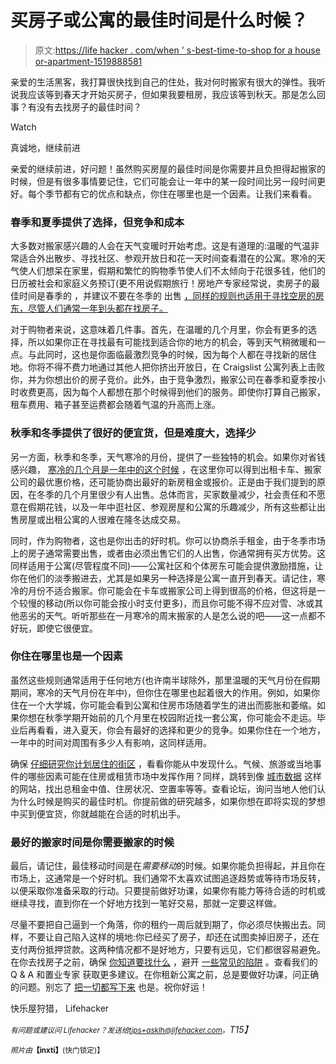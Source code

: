 # 买房子或公寓的最佳时间是什么时候？

> 原文:[https://life hacker . com/when ' s-best-time-to-shop for a house or-apartment-1519888581](https://lifehacker.com/whens-the-best-time-to-shop-for-a-house-or-apartment-1519888581)

亲爱的生活黑客，我打算很快找到自己的住处，我对何时搬家有很大的弹性。我听说我应该等到春天才开始买房子，但如果我要租房，我应该等到秋天。那是怎么回事？有没有去找房子的最佳时间？

Watch

真诚地，继续前进

亲爱的继续前进，好问题！虽然购买房屋的最佳时间是你需要并且负担得起搬家的时候，但是有很多事情要记住，它们可能会让一年中的某一段时间比另一段时间更好。每个季节都有它的优点和缺点，你住在哪里也是一个因素。让我们来看看。

### 春季和夏季提供了选择，但竞争和成本

大多数对搬家感兴趣的人会在天气变暖时开始考虑。这是有道理的:温暖的气温非常适合外出散步、寻找社区、参观开放日和花一天时间查看潜在的公寓。寒冷的天气使人们想呆在家里，假期和繁忙的购物季节使人们不太倾向于花很多钱，他们的日历被社会和家庭义务预订(更不用说假期旅行！房地产专家经常说，卖房子的最佳时间是春季的 ，并建议不要在冬季的 出售 [，同样的规则也适用于寻找空房的房东，尽管人们通常一年到头都在找房子。](http://www.investopedia.com/articles/mortgages-real-estate/08/home-seller-mistakes-selling-house.asp)

对于购物者来说，这意味着几件事。首先，在温暖的几个月里，你会有更多的选择，所以如果你正在寻找最有可能找到适合你的地方的机会，等到天气稍微暖和一点。与此同时，这也是你面临最激烈竞争的时候，因为每个人都在寻找新的居住地。你将不得不费力地通过其他人把你挤出开放日，在 Craigslist 公寓列表上击败你，并为你想出价的房子竞价。此外，由于竞争激烈，搬家公司在春季和夏季按小时收费更高，因为每个人都想在那个时候得到他们的服务。即使你打算自己搬家，租车费用、箱子甚至运费都会随着气温的升高而上涨。

### 秋季和冬季提供了很好的便宜货，但是难度大，选择少

另一方面，秋季和冬季，天气寒冷的月份，提供了一些独特的机会。如果你对省钱感兴趣， [寒冷的几个月是一年中的这个时候](https://lifehacker.com/save-the-most-money-when-renting-an-apartment-by-moving-1308719729) ，在这里你可以得到出租卡车、搬家公司的最优惠价格，还可能协商出最好的新房租金或报价。正是由于我们提到的原因，在冬季的几个月里很少有人出售。总体而言，买家数量减少，社会责任和不愿意在假期花钱，以及一年中逛社区、参观房屋和公寓的乐趣减少，所有这些都让出售房屋或出租公寓的人很难在隆冬达成交易。

同时，作为购物者，这也是你出击的好时机。你可以协商杀手租金，由于冬季市场上的房子通常需要出售，或者由必须出售它们的人出售，你通常拥有买方优势。这同样适用于公寓(尽管程度不同)——公寓社区和个体房东可能会提供激励措施，让你在他们的淡季搬进去，尤其是如果另一种选择是公寓一直开到春天。请记住，寒冷的月份不适合搬家。你可能会在卡车或搬家公司上得到很高的价格，但这将是一个较慢的移动(所以你可能会按小时支付更多)，而且你可能不得不应对雪、冰或其他恶劣的天气。听听那些在一月寒冷的周末搬家的人是怎么说的吧——这一点都不好玩，即使它很便宜。

### 你住在哪里也是一个因素

虽然这些规则通常适用于任何地方(也许南半球除外，那里温暖的天气月份在假期期间，寒冷的天气月份在年中)，但你住在哪里也起着很大的作用。例如，如果你住在一个大学城，你可能会看到公寓和住房市场随着学生的进出而膨胀和萎缩。如果你想在秋季学期开始前的几个月里在校园附近找一套公寓，你可能会不走运。毕业后再看看，进入夏天，你会有最好的选择和更少的竞争。如果你住在一个地方，一年中的时间对周围有多少人有影响，这同样适用。

确保 [仔细研究你计划居住的街区](https://lifehacker.com/how-to-learn-all-about-a-new-city-without-leaving-your-511561572) ，看看你能从中发现什么。气候、旅游或当地事件的哪些因素可能在住房或租赁市场中发挥作用？同样，跳转到像 [城市数据](http://www.city-data.com/) 这样的网站，找出总租金中值、住房状况、空置率等等。查看论坛，询问当地人他们认为什么时候是购买的最佳时机。你提前做的研究越多，如果你想在即将实现的梦想中买到便宜货，你就越能在合适的时机出手。

### 最好的搬家时间是你需要搬家的时候

最后，请记住，最佳移动时间是在*需要移动*的时候。如果你能负担得起，并且你在市场上，这通常是一个好时机。我们通常不太喜欢试图追逐趋势或等待市场反转，以便采取你准备采取的行动。只要提前做好功课，如果你有能力等待合适的时机或继续寻找，直到你在一个好地方找到一笔好交易，那就一定要这样做。

尽量不要把自己逼到一个角落，你的租约一周后就到期了，你必须尽快搬出去。同样，不要让自己陷入这样的境地:你已经买了房子，却还在试图卖掉旧房子，还在支付两份抵押贷款。这两种情况都不是好地方，只要有远见，它们都很容易避免。在你去找房子之前，确保 [你知道要找什么](https://lifehacker.com/what-to-look-for-when-buying-a-fixer-upper-house-483022172) ，避开 [一些常见的陷阱](http://lifehacker.com/five-things-i-wish-i-had-known-before-i-bought-a-house-1152993672) 。查看我们的 Q & A 和置业专家 获取更多建议。在你租新公寓之前，总是要做好功课，问正确的问题。别忘了 [把一切都写下来](http://lifehacker.com/bring-this-checklist-with-you-next-time-youre-apartment-5877079) 也是。祝你好运！

快乐屋狩猎，
Lifehacker

*<small>有问题或建议问 Lifehacker？发送给</small>*[*<small>tips+asklh@lifehacker.com</small>*](mailto:tips+asklh@lifehacker.com)*<small>。</small>T15】*

*<small>照片由</small>***<small>【inxti】</small>**<small>(快门锁定)】</small>